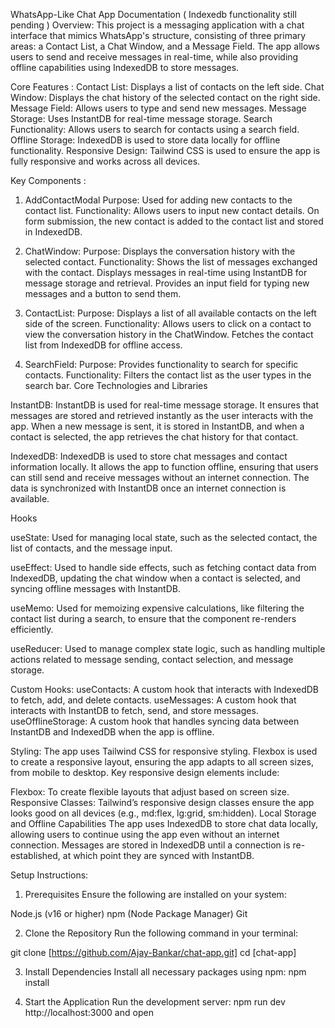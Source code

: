 WhatsApp-Like Chat App Documentation  ( Indexedb functionality still pending )
Overview:
This project is a messaging application with a chat interface that mimics WhatsApp's structure, consisting of three primary areas: a Contact List, a Chat Window, and a Message Field. The app allows users to send and receive messages in real-time, while also providing offline capabilities using IndexedDB to store messages.


Core Features :
Contact List: Displays a list of contacts on the left side.
Chat Window: Displays the chat history of the selected contact on the right side.
Message Field: Allows users to type and send new messages.
Message Storage: Uses InstantDB for real-time message storage.
Search Functionality: Allows users to search for contacts using a search field.
Offline Storage: IndexedDB is used to store data locally for offline functionality.
Responsive Design: Tailwind CSS is used to ensure the app is fully responsive and works across all devices.

Key Components :
1. AddContactModal
Purpose: Used for adding new contacts to the contact list.
Functionality:
Allows users to input new contact details.
On form submission, the new contact is added to the contact list and stored in IndexedDB.

3. ChatWindow:
Purpose: Displays the conversation history with the selected contact.
Functionality:
Shows the list of messages exchanged with the contact.
Displays messages in real-time using InstantDB for message storage and retrieval.
Provides an input field for typing new messages and a button to send them.

5. ContactList:
Purpose: Displays a list of all available contacts on the left side of the screen.
Functionality:
Allows users to click on a contact to view the conversation history in the ChatWindow.
Fetches the contact list from IndexedDB for offline access.

7. SearchField:
Purpose: Provides functionality to search for specific contacts.
Functionality:
Filters the contact list as the user types in the search bar.
Core Technologies and Libraries

InstantDB:
InstantDB is used for real-time message storage. It ensures that messages are stored and retrieved instantly as the user interacts with the app. When a new message is sent, it is stored in InstantDB, and when a contact is selected, the app retrieves the chat history for that contact.

IndexedDB:
IndexedDB is used to store chat messages and contact information locally. It allows the app to function offline, ensuring that users can still send and receive messages without an internet connection. The data is synchronized with InstantDB once an internet connection is available.


Hooks

useState:
Used for managing local state, such as the selected contact, the list of contacts, and the message input.

useEffect:
Used to handle side effects, such as fetching contact data from IndexedDB, updating the chat window when a contact is selected, and syncing offline messages with InstantDB.

useMemo:
Used for memoizing expensive calculations, like filtering the contact list during a search, to ensure that the component re-renders efficiently.

useReducer:
Used to manage complex state logic, such as handling multiple actions related to message sending, contact selection, and message storage.

Custom Hooks:
useContacts: A custom hook that interacts with IndexedDB to fetch, add, and delete contacts.
useMessages: A custom hook that interacts with InstantDB to fetch, send, and store messages.
useOfflineStorage: A custom hook that handles syncing data between InstantDB and IndexedDB when the app is offline.

Styling:
The app uses Tailwind CSS for responsive styling. Flexbox is used to create a responsive layout, ensuring the app adapts to all screen sizes, from mobile to desktop. Key responsive design elements include:

Flexbox: To create flexible layouts that adjust based on screen size.
Responsive Classes: Tailwind’s responsive design classes ensure the app looks good on all devices (e.g., md:flex, lg:grid, sm:hidden).
Local Storage and Offline Capabilities
The app uses IndexedDB to store chat data locally, allowing users to continue using the app even without an internet connection. Messages are stored in IndexedDB until a connection is re-established, at which point they are synced with InstantDB.

Setup Instructions:
1. Prerequisites
Ensure the following are installed on your system:

Node.js (v16 or higher)
npm (Node Package Manager)
Git

2. Clone the Repository
Run the following command in your terminal:

git clone [https://github.com/Ajay-Bankar/chat-app.git]
cd [chat-app]

3. Install Dependencies
Install all necessary packages using npm:
npm install

4. Start the Application
Run the development server:
npm run dev
http://localhost:3000
and open 
